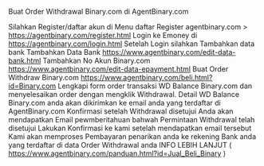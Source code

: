 Buat Order Withdrawal Binary.com di AgentBinary.com

Silahkan Register/daftar akun di Menu daftar Register agentbinary.com > https://agentbinary.com/register.html
Login ke Emoney di https://agentbinary.com/login.html
Setelah Login silahkan Tambahkan data bank Tambahkan Data Bank 
https://www.agentbinary.com/edit-data-bank.html
Tambahkan No Akun Binary.com
https://www.agentbinary.com/edit-data-epayment.html
Buat Order Withdraw Binary.com
https://www.agentbinary.com/beli.html?id=Binary.com
Lengkapi form order transaksi WD Balance Binary.com dan menyelesaikan order dengan mengklik Withdrawal.
Detail WD Balance Binary.com anda akan dikirimkan ke email anda yang terdaftar di AgentBinary.com
Konfirmasi setelah Withdrawal disetujui
Anda akan mendapatkan Email pewmberitahuan bahwah Permintaan Withdrawal telah disetujui Lakukan Konfirmasi ke kami setelah mendapatkan email tersebut Kami akan memproses Pembayaran penarikan anda ke rekening Bank anda yang terdaftar di data Order Withdrawal anda
INFO LEBIH LANJUT ( https://www.agentbinary.com/panduan.html?id=Jual_Beli_Binary )

